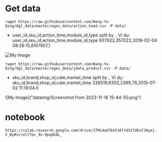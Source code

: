 # Get data 
    !wget https://raw.githubusercontent.com/Wang-Yu-Qing/dgl_data/master/eges_data/action_head.csv -P data/
- user_id,sku_id,action_time,module_id,type
split by `,`
Ví dụ:
user_id,sku_id,action_time,module_id,type
937922,357022,2018-02-04 08:28:15,8107857,1

![My Image](my-image.jpg)

    !wget https://raw.githubusercontent.com/Wang-Yu-Qing/dgl_data/master/eges_data/jdata_product.csv -P data/
- sku_id,brand,shop_id,cate,market_time
split by `,`
Ví dụ:
sku_id,brand,shop_id,cate,market_time
226519,6302,2399,79,2015-07-02 11:19:04.0

![My Image]("dataimg/Screenshot from 2023-11-16 15-44-50.png")

# notebook
    https://colab.research.google.com/drive/1TMi4oU7kkFzKlYdSIfdEuTJKyej-V_Ny#scrollTo=_9v-Hpqdk6L_